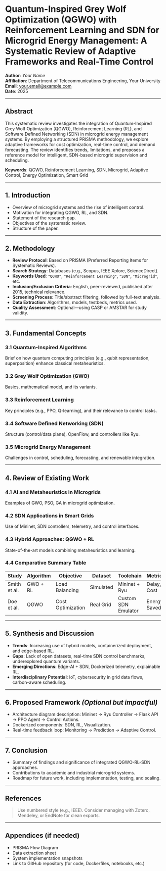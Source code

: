 # Quantum-Inspired Grey Wolf Optimization (QGWO) with Reinforcement Learning and SDN for Microgrid Energy Management: A Systematic Review of Adaptive Frameworks and Real-Time Control

**Author**: *Your Name*  
**Affiliation**: Department of Telecommunications Engineering, Your University  
**Email**: your.email@example.com  
**Date**: 2025

---

## Abstract

This systematic review investigates the integration of Quantum-Inspired Grey Wolf Optimization (QGWO), Reinforcement Learning (RL), and Software Defined Networking (SDN) in microgrid energy management systems. By employing a structured PRISMA methodology, we explore adaptive frameworks for cost optimization, real-time control, and demand forecasting. The review identifies trends, limitations, and proposes a reference model for intelligent, SDN-based microgrid supervision and scheduling.

**Keywords**: QGWO, Reinforcement Learning, SDN, Microgrid, Adaptive Control, Energy Optimization, Smart Grid

---

## 1. Introduction

- Overview of microgrid systems and the rise of intelligent control.
- Motivation for integrating QGWO, RL, and SDN.
- Statement of the research gap.
- Objectives of the systematic review.
- Structure of the paper.

---

## 2. Methodology

- **Review Protocol**: Based on PRISMA (Preferred Reporting Items for Systematic Reviews).
- **Search Strategy**: Databases (e.g., Scopus, IEEE Xplore, ScienceDirect).
- **Keywords Used**: `"QGWO"`, `"Reinforcement Learning"`, `"SDN"`, `"Microgrid"`, etc.
- **Inclusion/Exclusion Criteria**: English, peer-reviewed, published after 2015, technical relevance.
- **Screening Process**: Title/abstract filtering, followed by full-text analysis.
- **Data Extraction**: Algorithms, models, testbeds, metrics used.
- **Quality Assessment**: Optional—using CASP or AMSTAR for study validity.

---

## 3. Fundamental Concepts

### 3.1 Quantum-Inspired Algorithms  
Brief on how quantum computing principles (e.g., qubit representation, superposition) enhance classical metaheuristics.

### 3.2 Grey Wolf Optimization (GWO)  
Basics, mathematical model, and its variants.

### 3.3 Reinforcement Learning  
Key principles (e.g., PPO, Q-learning), and their relevance to control tasks.

### 3.4 Software Defined Networking (SDN)  
Structure (control/data plane), OpenFlow, and controllers like Ryu.

### 3.5 Microgrid Energy Management  
Challenges in control, scheduling, forecasting, and renewable integration.

---

## 4. Review of Existing Work

### 4.1 AI and Metaheuristics in Microgrids  
Examples of GWO, PSO, GA in microgrid optimization.

### 4.2 SDN Applications in Smart Grids  
Use of Mininet, SDN controllers, telemetry, and control interfaces.

### 4.3 Hybrid Approaches: QGWO + RL  
State-of-the-art models combining metaheuristics and learning.

### 4.4 Comparative Summary Table

| Study | Algorithm | Objective | Dataset | Toolchain | Metrics |
|-------|-----------|-----------|---------|-----------|---------|
| Smith et al. | GWO + RL | Load Balancing | Simulated | Mininet + Ryu | Delay, Cost |
| Doe et al. | QGWO | Cost Optimization | Real Grid | Custom SDN Emulator | Energy Saved |

---

## 5. Synthesis and Discussion

- **Trends**: Increasing use of hybrid models, containerized deployment, and edge-based RL.
- **Gaps**: Lack of open datasets, real-time SDN control benchmarks, underexplored quantum variants.
- **Emerging Directions**: Edge-AI + SDN, Dockerized telemetry, explainable RL.
- **Interdisciplinary Potential**: IoT, cybersecurity in grid data flows, carbon-aware scheduling.

---

## 6. Proposed Framework *(Optional but impactful)*

- Architecture diagram description: Mininet → Ryu Controller → Flask API → PPO Agent → Control Actions.
- Dockerized components: SDN, RL, Visualization.
- Real-time feedback loop: Monitoring → Prediction → Adaptive Control.

---

## 7. Conclusion

- Summary of findings and significance of integrated QGWO-RL-SDN approaches.
- Contributions to academic and industrial microgrid systems.
- Roadmap for future work, including implementation, testing, and scaling.

---

## References

> Use numbered style (e.g., IEEE). Consider managing with Zotero, Mendeley, or EndNote for clean exports.

---

## Appendices (if needed)

- PRISMA Flow Diagram  
- Data extraction sheet  
- System implementation snapshots  
- Link to GitHub repository (for code, Dockerfiles, notebooks, etc.)

